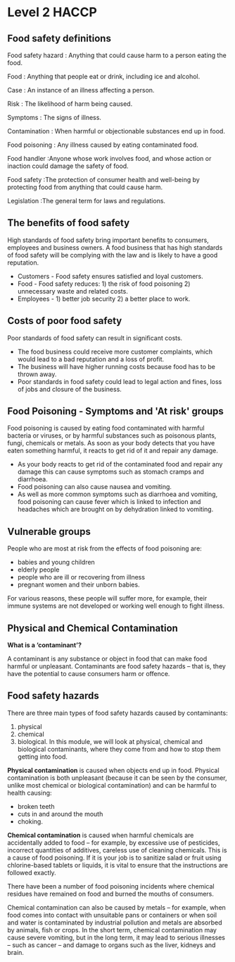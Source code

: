 # Level 2 HACCP

## Food safety definitions

Food safety hazard
: Anything that could cause harm to a person eating the food.

Food
: Anything that people eat or drink, including ice and alcohol.

Case
: An instance of an illness affecting a person.

Risk
: The likelihood of harm being caused.

Symptoms
: The signs of illness.

Contamination
: When harmful or objectionable substances end up in food.

Food poisoning
: Any illness caused by eating contaminated food.

Food handler
:Anyone whose work involves food, and whose action or inaction could damage the safety of food.

Food safety
:The protection of consumer health and well-being by protecting food from anything that could cause harm.

Legislation
:The general term for laws and regulations.

## The benefits of food safety

High standards of food safety bring important benefits to consumers, employees and business owners. A food business that has high standards of food safety will be complying with the law and is likely to have a good reputation.
* Customers - Food safety ensures satisfied and loyal customers.
* Food - Food safety reduces: 1) the risk of food poisoning 2) unnecessary waste and related costs.
* Employees - 1) better job security 2) a better place to work.

## Costs of poor food safety

Poor standards of food safety can result in significant costs.
* The food business could receive more customer complaints, which would lead to a bad reputation and a loss of profit.
* The business will have higher running costs because food has to be thrown away.
* Poor standards in food safety could lead to legal action and fines, loss of jobs and closure of the business.

## Food Poisoning - Symptoms and **'At risk'** groups

Food poisoning is caused by eating food contaminated with harmful bacteria or viruses, or by harmful substances such as poisonous plants, fungi, chemicals or metals. As soon as your body detects that you have eaten something harmful, it reacts to get rid of it and repair any damage. 

* As your body reacts to get rid of the contaminated food and repair any damage this can cause symptoms such as stomach cramps and diarrhoea.
* Food poisoning can also cause nausea and vomiting.
* As well as more common symptoms such as diarrhoea and vomiting, food poisoning can cause fever which is linked to infection and headaches which are brought on by dehydration linked to vomiting.

## Vulnerable groups
People who are most at risk from the effects of food poisoning are:

* babies and young children
* elderly people
* people who are ill or recovering from illness
* pregnant women and their unborn babies.

For various reasons, these people will suffer more, for example, their immune systems are not developed or working well enough to fight illness.

## Physical and Chemical Contamination

**What is a ‘contaminant’?**

A contaminant is any substance or object in food that can make food harmful or unpleasant. Contaminants are food safety hazards – that is, they have the potential to cause consumers harm or offence.

## Food safety hazards
There are three main types of food safety hazards caused by contaminants:

1. physical
2. chemical
3. biological.
In this module, we will look at physical, chemical and biological contaminants, where they come from and how to stop them getting into food.

**Physical contamination** is caused when objects end up in food. 
Physical contamination is both unpleasant (because it can be seen by the consumer, unlike most chemical or biological contamination) and can be harmful to health causing:

* broken teeth
* cuts in and around the mouth
* choking.

**Chemical contamination** is caused when harmful chemicals are accidentally added to food – for example, by excessive use of pesticides, incorrect quantities of additives, careless use of cleaning chemicals. This is a cause of food poisoning. If it is your job is to sanitize salad or fruit using chlorine-based tablets or liquids, it is vital to ensure that the instructions are followed exactly.

There have been a number of food poisoning incidents where chemical residues have remained on food and burned the mouths of consumers.

Chemical contamination can also be caused by metals – for example, when food comes into contact with unsuitable pans or containers or when soil and water is contaminated by industrial pollution and metals are absorbed by animals, fish or crops. In the short term, chemical contamination may cause severe vomiting, but in the long term, it may lead to serious illnesses – such as cancer – and damage to organs such as the liver, kidneys and brain.

